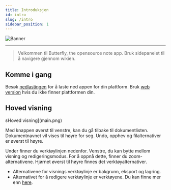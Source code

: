 ```yaml
---
title: Introduksjon
id: intro
slug: /intro
sidebar_position: 1
---
```


![Banner](/img/banner.png)

***

> Velkommen til Butterfly, the opensource note app.
> Bruk sidepanelet til å navigere gjennom wikien.

## Komme i gang

Besøk [nedlastingen](/downloads) for å laste ned appen for din plattform.
Bruk [web version](https://v2.web.butterfly.linwood.dev) hvis du ikke finner plattformen din.

## Hoved visning

εHoved visning](main.png)

Med knappen øverst til venstre, kan du gå tilbake til dokumentlisten. Dokumentnavnet vil vises til høyre for seg. Undo, opphev og filalternativer er øverst til høyre.

Under finner du verktøylinjen nedenfor. Venstre, du kan bytte mellom visning og redigeringsmodus. For å oppnå dette, finner du zoom-alternativene. Hjørnet øverst til høyre finnes det verktøyalternativer.

- Alternativene for visnings verktøylinje er bakgrunn, eksport og lagring.
- Alternativet for å redigere verktøylinje er verktøyene. Du kan finne mer enn [here](background).
